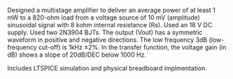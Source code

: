 Designed a multistage amplifier to deliver an average power of at least 1 mW to a 820-ohm load from a voltage
source of 10 mV (amplitude) sinusoidal signal with 8 kohm internal resistance (Rs). Used an 18 V DC
supply. Used two 2N3904 BJTs. The output (Vout) has a symmetric waveform in positive
and negative directions. The low frequency 3dB (low-frequency cut-off) is 1kHz ±2%. In the transfer function, the voltage gain (in dB) shows a slope of 20dB/DEC below 1000 Hz.

Includes LTSPICE simulation and physical breadboard implmentation.
